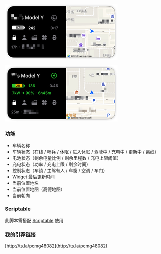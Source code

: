 ![asleep](./docs/asleep.jpg)

![charging](./docs/charging.jpg)

### 功能
- 车辆名称
- 车辆状态（在线 / 哨兵 / 休眠 / 进入休眠 / 驾驶中 / 充电中 / 更新中 / 离线）
- 电池状态（剩余电量比例 / 剩余里程数 / 充电上限阈值）
- 充电状态（功率 / 充电上限 / 剩余时间）
- 控制状态（车锁 / 主驾有人 / 车窗 / 空调 / 车门）
- Widget 最后更新时间
- 当前位置地名
- 当前位置地图（高德地图）
- 当前朝向

### Scriptable
此脚本需搭配 [Scriptable](http://scriptable.app) 使用
### 我的引荐链接
[http://ts.la/pcmg48082](http://ts.la/pcmg48082)